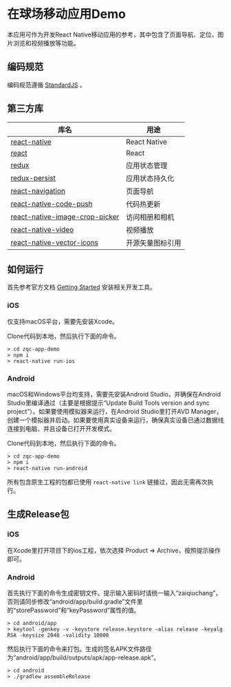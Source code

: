 # 在球场移动应用Demo

本应用可作为开发React Native移动应用的参考，其中包含了页面导航、定位、图片浏览和视频播放等功能。

## 编码规范

编码规范遵循 [StandardJS](https://standardjs.com/readme-zhcn.html) 。

## 第三方库

|库名|用途|
|-------|-----------|
|[react-native](https://github.com/facebook/react-native)|React Native|
|[react](https://github.com/facebook/react)|React|
|[redux](http://redux.js.org/)|应用状态管理|
|[redux-persist](https://github.com/rt2zz/redux-persist)|应用状态持久化|
|[react-navigation](https://github.com/react-community/react-navigation)|页面导航|
|[react-native-code-push](react-native-code-push)|代码热更新|
|[react-native-image-crop-picker](https://github.com/ivpusic/react-native-image-crop-picker)|访问相册和相机|
|[react-native-video](https://github.com/react-native-community/react-native-video)|视频播放|
|[react-native-vector-icons](https://github.com/oblador/react-native-vector-icons)|开源矢量图标引用|

## 如何运行

首先参考官方文档 [Getting Started](https://facebook.github.io/react-native/docs/getting-started.html) 安装相关开发工具。

### iOS

仅支持macOS平台，需要先安装Xcode。  

Clone代码到本地，然后执行下面的命令。
```
> cd zqc-app-demo
> npm i
> react-native run-ios
```

### Android

macOS和Windows平台均支持，需要先安装Android Studio，并确保在Android Studio里编译通过（主要是根据提示“Update Build Tools version and sync project”）。如果要使用模拟器来运行，在Android Studio里打开AVD Manager，创建一个模拟器并启动。如果要使用真实设备来运行，确保真实设备已通过数据线连接到电脑，并且设备已打开开发模式。  

Clone代码到本地，然后执行下面的命令。
```
> cd zqc-app-demo
> npm i
> react-native run-android
```

所有包含原生工程的包都已使用 `react-native link` 链接过，因此无需再次执行。

## 生成Release包

### iOS

在Xcode里打开项目下的ios工程，依次选择 Product => Archive，按照提示操作即可。

### Android

首先执行下面的命令生成密钥文件。提示输入密码时请统一输入“zaiqiuchang”，否则请同步修改“android/app/build.gradle”文件里的“storePassword”和“keyPassword”属性的值。

```
> cd android/app
> keytool -genkey -v -keystore release.keystore -alias release -keyalg RSA -keysize 2048 -validity 10000
```

然后执行下面的命令来打包。生成的签名APK文件路径为“android/app/build/outputs/apk/app-release.apk”。
```
> cd android
> ./gradlew assembleRelease
```
